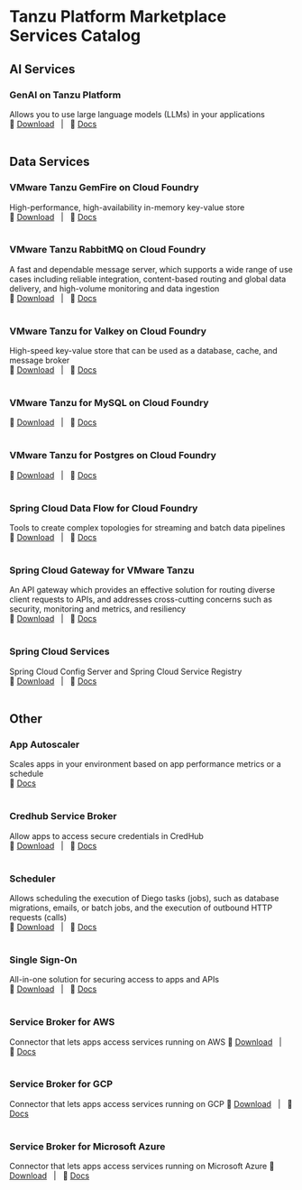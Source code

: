 # Tanzu Platform Marketplace Services Catalog


## AI Services

### GenAI on Tanzu Platform
Allows you to use large language models (LLMs) in your applications</br>
:floppy_disk: [Download](https://support.broadcom.com/group/ecx/productdownloads?subfamily=GenAI%20on%20Tanzu%20Platform%20for%20Cloud%20Foundry) &nbsp;&nbsp;|&nbsp;&nbsp; :book: [Docs](https://techdocs.broadcom.com/us/en/vmware-tanzu/platform-services/genai-on-tanzu-platform-for-cloud-foundry/10-0/ai-cf/index.html)</br></br>

## Data Services

### VMware Tanzu GemFire on Cloud Foundry
High-performance, high-availability in-memory key-value store</br>
:floppy_disk: [Download](https://support.broadcom.com/group/ecx/productdownloads?subfamily=VMware%20Tanzu%20GemFire%20on%20Cloud%20Foundry) &nbsp;&nbsp;|&nbsp;&nbsp; :book: [Docs](https://techdocs.broadcom.com/us/en/vmware-tanzu/data-solutions/tanzu-gemfire-on-cloud-foundry/2-1/gf-cf/content-index.html)</br></br>

### VMware Tanzu RabbitMQ on Cloud Foundry
A fast and dependable message server, which supports a wide range of use cases including reliable integration, content-based routing and global data delivery, and high-volume monitoring and data ingestion</br>
:floppy_disk: [Download](https://support.broadcom.com/group/ecx/productdownloads?subfamily=VMware%20Tanzu%20RabbitMQ%20on%20Cloud%20Foundry) &nbsp;&nbsp;|&nbsp;&nbsp; :book: [Docs](https://techdocs.broadcom.com/us/en/vmware-tanzu/data-solutions/tanzu-rabbitmq-on-cloud-foundry/10-0/tanzu-rabbitmq-cloud-foundry/index.html)</br></br>

### VMware Tanzu for Valkey on Cloud Foundry
High-speed key-value store that can be used as a database, cache, and message broker</br>
:floppy_disk: [Download](https://support.broadcom.com/group/ecx/productdownloads?subfamily=VMware%20Tanzu%20for%20Valkey%20on%20Cloud%20Foundry) &nbsp;&nbsp;|&nbsp;&nbsp; :book: [Docs](https://techdocs.broadcom.com/us/en/vmware-tanzu/data-solutions/tanzu-for-valkey-on-cloud-foundry/4-0/valkey-on-cf/index.html)</br></br>

### VMware Tanzu for MySQL on Cloud Foundry
:floppy_disk: [Download](https://support.broadcom.com/group/ecx/productdownloads?subfamily=VMware%20Tanzu%20for%20MySQL%20on%20Cloud%20Foundry) &nbsp;&nbsp;|&nbsp;&nbsp; :book: [Docs](https://techdocs.broadcom.com/us/en/vmware-tanzu/data-solutions/tanzu-for-mysql-on-cloud-foundry/3-3/mysql-for-tpcf/about_mysql_vms.html)</br></br>

### VMware Tanzu for Postgres on Cloud Foundry
:floppy_disk: [Download](https://support.broadcom.com/group/ecx/productdownloads?subfamily=VMware%20Tanzu%20for%20Postgres%20on%20Cloud%20Foundry) &nbsp;&nbsp;|&nbsp;&nbsp; :book: [Docs](https://techdocs.broadcom.com/us/en/vmware-tanzu/data-solutions/tanzu-for-postgres-on-cloud-foundry/10-0/postgres/index.html)</br></br>

### Spring Cloud Data Flow for Cloud Foundry
Tools to create complex topologies for streaming and batch data pipelines</br>
:floppy_disk: [Download](https://support.broadcom.com/group/ecx/productdownloads?subfamily=Spring%20Cloud%20Data%20Flow%20for%20VMware%20Tanzu) &nbsp;&nbsp;|&nbsp;&nbsp; :book: [Docs](https://techdocs.broadcom.com/us/en/vmware-tanzu/spring/spring-cloud-data-flow-for-cloud-foundry/1-14/scdf-tanzu/index.html)</br></br>

### Spring Cloud Gateway for VMware Tanzu
An API gateway which provides an effective solution for routing diverse client requests to APIs, and addresses cross-cutting concerns such as security, monitoring and metrics, and resiliency</br>
:floppy_disk: [Download](https://support.broadcom.com/group/ecx/productdownloads?subfamily=Spring%20Cloud%20Gateway%20for%20VMware%20Tanzu) &nbsp;&nbsp;|&nbsp;&nbsp; :book: [Docs](https://techdocs.broadcom.com/us/en/vmware-tanzu/spring/spring-cloud-gateway-for-cloud-foundry/2-3/spring-cloud-gateway/index.html)</br></br>

### Spring Cloud Services
Spring Cloud Config Server and Spring Cloud Service Registry</br>
:floppy_disk: [Download](https://support.broadcom.com/group/ecx/productdownloads?subfamily=Spring%20Cloud%20Services%20for%20VMware%20Tanzu) &nbsp;&nbsp;|&nbsp;&nbsp; :book: [Docs](https://techdocs.broadcom.com/us/en/vmware-tanzu/spring/spring-cloud-services-for-cloud-foundry/3-3/scs-tanzu/index.html)</br></br>


## Other

### App Autoscaler
Scales apps in your environment based on app performance metrics or a schedule</br>
:book: [Docs](https://techdocs.broadcom.com/us/en/vmware-tanzu/platform/tanzu-platform-for-cloud-foundry/10-0/tpcf/autoscaler-about-app-autoscaler.html)</br></br>

### Credhub Service Broker
Allow apps to access secure credentials in CredHub</br>
:floppy_disk: [Download](https://support.broadcom.com/group/ecx/productdownloads?subfamily=CredHub%20Service%20Broker) &nbsp;&nbsp;|&nbsp;&nbsp; :book: [Docs](https://techdocs.broadcom.com/us/en/vmware-tanzu/platform-services/credhub-service-broker/services/credhub-sb/index.html)</br></br>

### Scheduler
Allows scheduling the execution of Diego tasks (jobs), such as database migrations, emails, or batch jobs, and the execution of outbound HTTP requests (calls)</br>
:floppy_disk: [Download](https://support.broadcom.com/group/ecx/productdownloads?subfamily=Scheduler ) &nbsp;&nbsp;|&nbsp;&nbsp; :book: [Docs](https://techdocs.broadcom.com/us/en/vmware-tanzu/platform-services/scheduler-for-tanzu/2-0/scheduler-tanzu/index.html)</br></br>

### Single Sign-On
All-in-one solution for securing access to apps and APIs</br>
:floppy_disk: [Download](https://support.broadcom.com/group/ecx/productdownloads?subfamily=Single%20Sign-On%20for%20VMware%20Tanzu%20Application%20Service ) &nbsp;&nbsp;|&nbsp;&nbsp; :book: [Docs](https://techdocs.broadcom.com/us/en/vmware-tanzu/platform-services/single-sign-on-for-tanzu/1-16/sso-tanzu/index.html)</br></br>

### Service Broker for AWS
Connector that lets apps access services running on AWS
:floppy_disk: [Download](https://support.broadcom.com/group/ecx/productdownloads?subfamily=Tanzu%20Cloud%20Service%20Broker%20for%20AWS) &nbsp;&nbsp;|&nbsp;&nbsp; :book: [Docs](https://techdocs.broadcom.com/us/en/vmware-tanzu/platform-services/tanzu-cloud-service-broker-for-aws/1-14/csb-aws/index.html)</br></br>

### Service Broker for GCP
Connector that lets apps access services running on GCP
:floppy_disk: [Download](https://support.broadcom.com/group/ecx/productdownloads?subfamily=Tanzu%20Cloud%20Service%20Broker%20for%20GCP) &nbsp;&nbsp;|&nbsp;&nbsp; :book: [Docs](https://techdocs.broadcom.com/us/en/vmware-tanzu/platform-services/tanzu-cloud-service-broker-for-gcp/1-8/csb-gcp/index.html)</br></br>

### Service Broker for Microsoft Azure
Connector that lets apps access services running on Microsoft Azure
:floppy_disk: [Download](https://support.broadcom.com/group/ecx/productdownloads?subfamily=Tanzu%20Cloud%20Service%20Broker%20for%20Azure) &nbsp;&nbsp;|&nbsp;&nbsp; :book: [Docs](https://techdocs.broadcom.com/us/en/vmware-tanzu/platform-services/tanzu-cloud-service-broker-for-microsoft-azure/1-12/csb-azure/index.html)</br></br>


